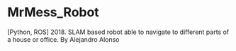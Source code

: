 # MrMess_Robot
 [Python, ROS] 2018. SLAM based robot able to navigate to different parts of a house or office. By Alejandro Alonso
